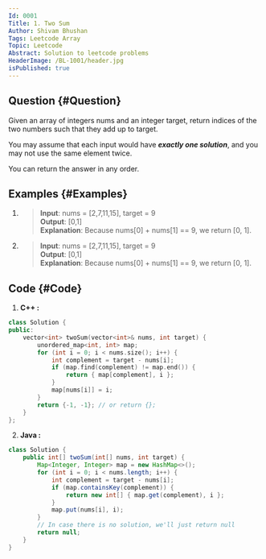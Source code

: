 ```yaml
---
Id: 0001
Title: 1. Two Sum
Author: Shivam Bhushan
Tags: Leetcode Array
Topic: Leetcode
Abstract: Solution to leetcode problems
HeaderImage: /BL-1001/header.jpg
isPublished: true
---
```


## Question {#Question}

Given an array of integers nums and an integer target, return indices of the two numbers such that they add up to target.

You may assume that each input would have ***exactly one solution***, and you may not use the same element twice.

You can return the answer in any order.

## Examples {#Examples}
1. >**Input**: nums = [2,7,11,15], target = 9\
**Output**: [0,1]\
**Explanation**: Because nums[0] + nums[1] == 9, we return [0, 1].

2. >**Input**: nums = [2,7,11,15], target = 9\
**Output**: [0,1]\
**Explanation**: Because nums[0] + nums[1] == 9, we return [0, 1].

## Code {#Code}
1. **C++ :**
```c++
class Solution {
public:
    vector<int> twoSum(vector<int>& nums, int target) {
        unordered_map<int, int> map;
        for (int i = 0; i < nums.size(); i++) {
            int complement = target - nums[i];
            if (map.find(complement) != map.end()) {
                return { map[complement], i };
            }
            map[nums[i]] = i;
        }
        return {-1, -1}; // or return {};
    }
};
```

2. **Java :**
```java
class Solution {
    public int[] twoSum(int[] nums, int target) {
        Map<Integer, Integer> map = new HashMap<>();
        for (int i = 0; i < nums.length; i++) {
            int complement = target - nums[i];
            if (map.containsKey(complement)) {
                return new int[] { map.get(complement), i };
            }
            map.put(nums[i], i);
        }
        // In case there is no solution, we'll just return null
        return null;
    }
}
```
